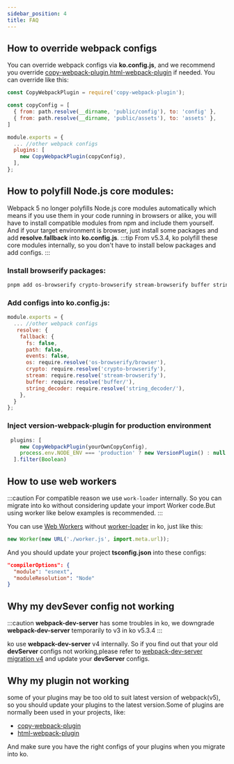 ```yaml
---
sidebar_position: 4
title: FAQ
---
```


## How to override webpack configs
You can override webpack configs via **ko.config.js**, and we recommend you override [copy-webpack-plugin](https://github.com/webpack-contrib/copy-webpack-plugin),[html-webpack-plugin](https://github.com/jantimon/html-webpack-plugin) if needed. You can override like this:

``` js
const CopyWebpackPlugin = require('copy-webpack-plugin');

const copyConfig = [
  { from: path.resolve(__dirname, 'public/config'), to: 'config' },
  { from: path.resolve(__dirname, 'public/assets'), to: 'assets' },
]

module.exports = {
  ... //other webpack configs
  plugins: [
    new CopyWebpackPlugin(copyConfig),
  ],
};

```

## How to polyfill Node.js core modules:

Webpack 5 no longer polyfills Node.js core modules automatically which means if you use them in your code running in browsers or alike, you will have to install compatible modules from npm and include them yourself. And if your target environment is browser, just install some packages and add **resolve.fallback** into **ko.config.js**.
:::tip
From v5.3.4, ko polyfill these core modules internally, so you don't have to install below packages and add configs.
:::

### Install browserify packages:
```bash
pnpm add os-browserify crypto-browserify stream-browserify buffer string_decoder -D
```

### Add configs into **ko.config.js**:

```js
module.exports = {
  ... //other webpack configs
   resolve: {
    fallback: {
      fs: false,
      path: false,
      events: false,
      os: require.resolve('os-browserify/browser'),
      crypto: require.resolve('crypto-browserify'),
      stream: require.resolve('stream-browserify'),
      buffer: require.resolve('buffer/'),
      string_decoder: require.resolve('string_decoder/'),
    },
  }
};
```
### Inject version-webpack-plugin for production environment

```js
 plugins: [
    new CopyWebpackPlugin(yourOwnCopyConfig),
    process.env.NODE_ENV === 'production' ? new VersionPlugin() : null
  ].filter(Boolean)

```
## How to use web workers

:::caution
For compatible reason we use `work-loader` internally. So you can migrate into ko without considering update your import Worker code.But using worker like below examples is recommended.
:::

You can use [Web Workers](https://developer.mozilla.org/en-US/docs/Web/API/Web_Workers_API/Using_web_workers) without [worker-loader](https://github.com/webpack-contrib/worker-loader) in ko, just like this:
```js
new Worker(new URL('./worker.js', import.meta.url));
```
And you should update your project **tsconfig.json** into these configs:
```json
"compilerOptions": {         
  "module": "esnext",         
  "moduleResolution": "Node"   
} 
```

## Why my devSever config not working
:::caution
**webpack-dev-server** has some troubles in ko, we downgrade **webpack-dev-server** temporarily to v3 in ko v5.3.4
:::

ko use **webpack-dev-server** v4 internally. So if you find out that your old **devServer** configs not working,please refer to [webpack-dev-server migration v4](https://github.com/webpack/webpack-dev-server/blob/master/migration-v4.md) and update your **devServer** configs.

## Why my plugin not working
some of your plugins may be too old to suit latest version of webpack(v5), so you should update your plugins to the latest version.Some of plugins are normally been used in your projects, like: 
* [copy-webpack-plugin](https://github.com/webpack-contrib/copy-webpack-plugin#patterns)
* [html-webpack-plugin](https://github.com/jantimon/html-webpack-plugin)

And make sure you have the right configs of your plugins when you migrate into ko.